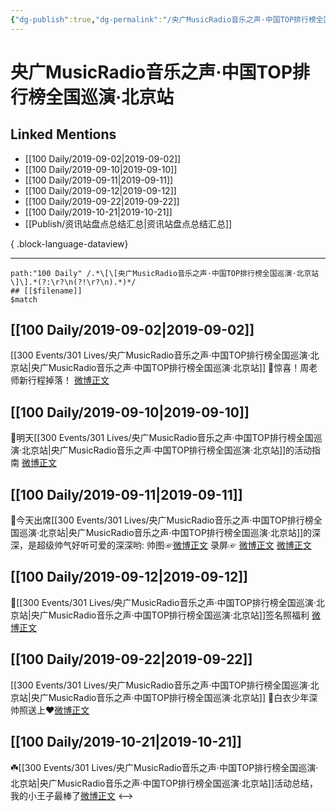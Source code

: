 ```yaml
---
{"dg-publish":true,"dg-permalink":"/央广MusicRadio音乐之声·中国TOP排行榜全国巡演·北京站","permalink":"/央广MusicRadio音乐之声·中国TOP排行榜全国巡演·北京站/","created":"2023-03-28T15:07:49.000+08:00","updated":"2023-04-10T16:19:38.000+08:00"}
---
```


# 央广MusicRadio音乐之声·中国TOP排行榜全国巡演·北京站

## Linked Mentions
- [[100 Daily/2019-09-02\|2019-09-02]]
- [[100 Daily/2019-09-10\|2019-09-10]]
- [[100 Daily/2019-09-11\|2019-09-11]]
- [[100 Daily/2019-09-12\|2019-09-12]]
- [[100 Daily/2019-09-22\|2019-09-22]]
- [[100 Daily/2019-10-21\|2019-10-21]]
- [[Publish/资讯站盘点总结汇总\|资讯站盘点总结汇总]]

{ .block-language-dataview}

---

```expander
path:"100 Daily" /.*\[\[央广MusicRadio音乐之声·中国TOP排行榜全国巡演·北京站\]\].*(?:\r?\n(?!\r?\n).*)*/
## [[$filename]]
$match
```
## [[100 Daily/2019-09-02\|2019-09-02]]
[[300 Events/301 Lives/央广MusicRadio音乐之声·中国TOP排行榜全国巡演·北京站\|央广MusicRadio音乐之声·中国TOP排行榜全国巡演·北京站]]
💠惊喜！周老师新行程掉落！
[微博正文](https://m.weibo.cn/6466290670/4412051088465690)
## [[100 Daily/2019-09-10\|2019-09-10]]
💠明天[[300 Events/301 Lives/央广MusicRadio音乐之声·中国TOP排行榜全国巡演·北京站\|央广MusicRadio音乐之声·中国TOP排行榜全国巡演·北京站]]的活动指南
[微博正文](https://m.weibo.cn/6466290670/4415100087380951)
## [[100 Daily/2019-09-11\|2019-09-11]]
🌛今天出席[[300 Events/301 Lives/央广MusicRadio音乐之声·中国TOP排行榜全国巡演·北京站\|央广MusicRadio音乐之声·中国TOP排行榜全国巡演·北京站]]的深深，是超级帅气好听可爱的深深哟:
帅图☞[微博正文](https://m.weibo.cn/6466290670/4415394309393703)
录屏☞
[微博正文](https://m.weibo.cn/6466290670/4415372813492125)
[微博正文](https://m.weibo.cn/6466290670/4415376991009378)
## [[100 Daily/2019-09-12\|2019-09-12]]
💫[[300 Events/301 Lives/央广MusicRadio音乐之声·中国TOP排行榜全国巡演·北京站\|央广MusicRadio音乐之声·中国TOP排行榜全国巡演·北京站]]签名照福利
[微博正文](https://m.weibo.cn/6466290670/4415642675037457)
## [[100 Daily/2019-09-22\|2019-09-22]]
[[300 Events/301 Lives/央广MusicRadio音乐之声·中国TOP排行榜全国巡演·北京站\|央广MusicRadio音乐之声·中国TOP排行榜全国巡演·北京站]]
🍂白衣少年深帅照送上❤️[微博正文](https://weibo.com/detail/4419267770063184)
## [[100 Daily/2019-10-21\|2019-10-21]]
☘️[[300 Events/301 Lives/央广MusicRadio音乐之声·中国TOP排行榜全国巡演·北京站\|央广MusicRadio音乐之声·中国TOP排行榜全国巡演·北京站]]活动总结，我的小王子最棒了[微博正文](https://m.weibo.cn/6466290670/4429880269502274)
<-->